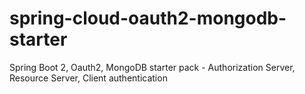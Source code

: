 # spring-cloud-oauth2-mongodb-starter
Spring Boot 2, Oauth2, MongoDB starter pack - Authorization Server, Resource Server, Client authentication
